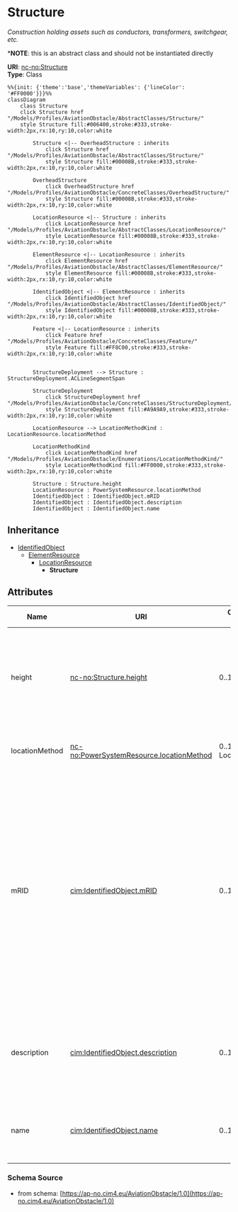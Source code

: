 # Structure

_Construction holding assets such as conductors, transformers, switchgear, etc._

*__NOTE__: this is an abstract class and should not be instantiated directly

**URI**: [nc-no:Structure](http://cim4.eu/ns/nc-no#Structure)<br />
**Type**: Class

```mermaid
%%{init: {'theme':'base','themeVariables': {'lineColor': '#FF0000'}}}%%
classDiagram
    class Structure
    click Structure href "/Models/Profiles/AviationObstacle/AbstractClasses/Structure/"
    style Structure fill:#006400,stroke:#333,stroke-width:2px,rx:10,ry:10,color:white

        Structure <|-- OverheadStructure : inherits
            click Structure href "/Models/Profiles/AviationObstacle/AbstractClasses/Structure/"
            style Structure fill:#00008B,stroke:#333,stroke-width:2px,rx:10,ry:10,color:white

        OverheadStructure
            click OverheadStructure href "/Models/Profiles/AviationObstacle/ConcreteClasses/OverheadStructure/"
            style Structure fill:#00008B,stroke:#333,stroke-width:2px,rx:10,ry:10,color:white

        LocationResource <|-- Structure : inherits
            click LocationResource href "/Models/Profiles/AviationObstacle/AbstractClasses/LocationResource/"
            style LocationResource fill:#00008B,stroke:#333,stroke-width:2px,rx:10,ry:10,color:white

        ElementResource <|-- LocationResource : inherits
            click ElementResource href "/Models/Profiles/AviationObstacle/AbstractClasses/ElementResource/"
            style ElementResource fill:#00008B,stroke:#333,stroke-width:2px,rx:10,ry:10,color:white

        IdentifiedObject <|-- ElementResource : inherits
            click IdentifiedObject href "/Models/Profiles/AviationObstacle/AbstractClasses/IdentifiedObject/"
            style IdentifiedObject fill:#00008B,stroke:#333,stroke-width:2px,rx:10,ry:10,color:white

        Feature <|-- LocationResource : inherits
            click Feature href "/Models/Profiles/AviationObstacle/ConcreteClasses/Feature/"
            style Feature fill:#FF8C00,stroke:#333,stroke-width:2px,rx:10,ry:10,color:white


        StructureDeployment --> Structure : StructureDeployment.ACLineSegmentSpan

        StructureDeployment
            click StructureDeployment href "/Models/Profiles/AviationObstacle/ConcreteClasses/StructureDeployment/"
            style StructureDeployment fill:#A9A9A9,stroke:#333,stroke-width:2px,rx:10,ry:10,color:white

        LocationResource --> LocationMethodKind : LocationResource.locationMethod

        LocationMethodKind
            click LocationMethodKind href "/Models/Profiles/AviationObstacle/Enumerations/LocationMethodKind/"
            style LocationMethodKind fill:#FF0000,stroke:#333,stroke-width:2px,rx:10,ry:10,color:white

        Structure : Structure.height
        LocationResource : PowerSystemResource.locationMethod
        IdentifiedObject : IdentifiedObject.mRID
        IdentifiedObject : IdentifiedObject.description
        IdentifiedObject : IdentifiedObject.name
```

## Inheritance
* [IdentifiedObject](IdentifiedObject.md)
    * [ElementResource](ElementResource.md)
        * [LocationResource](LocationResource.md)
            * **Structure**

## Attributes
| Name | URI | Cardinality and Range | Description | Inheritance |
| ---  | --- | --- | --- | --- |
| height | [nc-no:Structure.height](http://cim4.eu/ns/nc-no#Structure.height) | 0..1 Length | Visible height of structure above ground level for overhead construction (e.g., Pole or Tower) or below ground level for an underground vault, manhole, etc. | direct |
| locationMethod | [nc-no:PowerSystemResource.locationMethod](http://cim4.eu/ns/nc-no#PowerSystemResource.locationMethod) | 0..1 LocationMethodKind | Method used to derive geographical location for this entity. | LocationResource |
| mRID | [cim:IdentifiedObject.mRID](https://cim.ucaiug.io/ns#IdentifiedObject.mRID) | 0..1 string | Master resource identifier issued by a model authority. The mRID is unique within an exchange context. Global uniqueness is easily achieved by using a UUID, as specified in RFC 4122, for the mRID. The use of UUID is strongly recommended.For CIMXML data files in RDF syntax conforming to IEC 61970-552, the mRID is mapped to rdf:ID or rdf:about attributes that identify CIM object elements. | IdentifiedObject |
| description | [cim:IdentifiedObject.description](https://cim.ucaiug.io/ns#IdentifiedObject.description) | 0..1 string | The description is a free human readable text describing or naming the object. It may be non unique and may not correlate to a naming hierarchy. | IdentifiedObject |
| name | [cim:IdentifiedObject.name](https://cim.ucaiug.io/ns#IdentifiedObject.name) | 0..1 string | The name is any free human readable and possibly non unique text naming the object. | IdentifiedObject |

### Schema Source
* from schema: [https://ap-no.cim4.eu/AviationObstacle/1.0](https://ap-no.cim4.eu/AviationObstacle/1.0)
